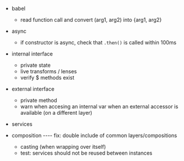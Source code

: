- babel
    - read function call and convert (arg1, arg2) into {arg1, arg2}

- async
    - if constructor is async, check that `.then()` is called within 100ms

- internal interface
    - private state
    - live transforms / lenses
    - verify $ methods exist
    
- external interface
    - private method
  - warn when accesing an internal var when an external accessor is available (on a different layer)
  
- services

- composition
  ---- fix: double include of common layers/compositions
  - casting (when wrapping over itself)
  - test: services should not be reused between instances 
